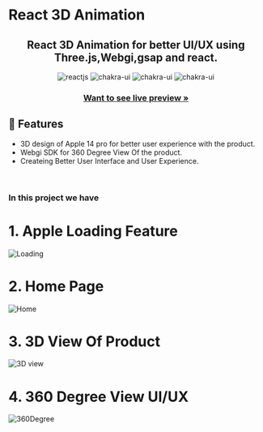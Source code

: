 # React 3D Animation


<h2 align="center">React 3D Animation for better UI/UX using Three.js,Webgi,gsap and react.</h2>
<p align="center">
  <img src="https://img.shields.io/badge/React-20232A?style=for-the-badge&logo=react&logoColor=61DAFB" alt="reactjs" />
  <img src="https://img.shields.io/badge/JavaScript-F7DF1E?style=for-the-badge&logo=javascript&logoColor=black" alt="chakra-ui"/>
  <img src="https://img.shields.io/badge/HTML5-E34F26?style=for-the-badge&logo=html5&logoColor=white" alt="chakra-ui"/>
  <img src="https://img.shields.io/badge/CSS3-1572B6?style=for-the-badge&logo=css3&logoColor=white" alt="chakra-ui"/>
</p>
<h3 align="center"><a href="https://apple-3d-homepage.vercel.app/"><strong>Want to see live preview »</strong></a></h3>

## 🚀 Features
- 3D design of Apple 14 pro for better user experience with the product.
- Webgi SDK for 360 Degree View Of the product.
- Createing Better User Interface and User Experience.
<br />

### In this project we have

# 1. Apple Loading Feature
![Loading](https://user-images.githubusercontent.com/109168129/229447762-da2dcd5e-95e6-4bd3-bc8e-11d10124126e.png)



# 2. Home Page

![Home]()

# 3. 3D View Of Product

![3D view]()

# 4. 360 Degree View UI/UX

![360Degree]()
